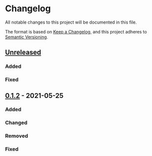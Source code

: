 # Changelog

All notable changes to this project will be documented in this file.

The format is based on [Keep a Changelog](https://keepachangelog.com/en/1.0.0/),
and this project adheres to [Semantic Versioning](https://semver.org/spec/v2.0.0.html).

## [Unreleased]

### Added 

### Fixed


## [0.1.2] - 2021-05-25

### Added

### Changed

### Removed

### Fixed

[unreleased]: https://github.com/halx4/fortosto/compare/v0.1.2...HEAD
[0.1.2]: https://github.com/halx4/fortosto/releases/tag/v0.1.2
